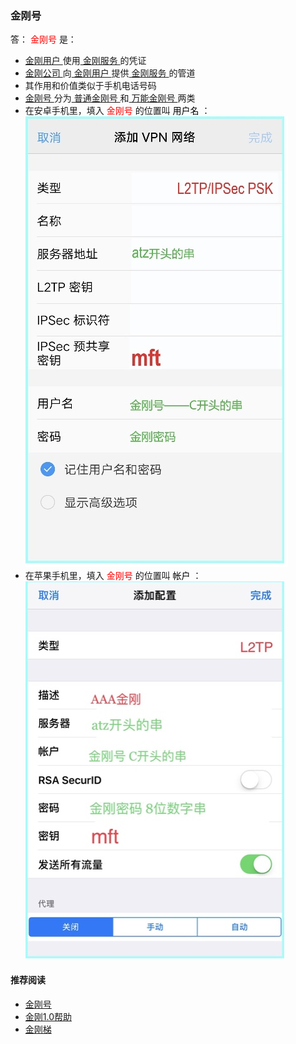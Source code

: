 ### 金刚号

答：<font color="Red"> 金刚号 </font>是：

- [ 金刚用户 ](https://a2zitpro.github.io/web/kkuser)使用[ 金刚服务 ](https://a2zitpro.github.io/web/kkservices)的凭证
- [ 金刚公司 ](https://a2zitpro.github.io/web/a2zitpro)向[ 金刚用户 ](https://a2zitpro.github.io/web/kkuser)提供[ 金刚服务 ](https://a2zitpro.github.io/web/kkservices)的管道
- 其作用和价值类似于手机电话号码
- [ 金刚号 ](https://a2zitpro.github.io/web/kkid)分为[ 普通金刚号 ](https://a2zitpro.github.io/web/普通金刚号)和[ 万能金刚号 ](https://a2zitpro.github.io/web/万能金刚号)两类
- 在安卓手机里，填入<font color="Red"> 金刚号 </font>的位置叫<font color="Black"> 用户名 </font>：<br>
![image](B073B1E6-B647-48FA-8931-35923C5EA54F.jpeg)<br>
- 在苹果手机里，填入<font color="Red"> 金刚号 </font>的位置叫<font color="Black"> 帐户 </font>：<br>
![image](24491F5B-F762-4C61-AB73-50B2F409CF92.jpeg)<br>

#### 推荐阅读

- [金刚号](https://a2zitpro.github.io/web/list_kkid)
- [金刚1.0帮助](https://a2zitpro.github.io/web/list_helpkkvpn1.0)
- [金刚梯](https://a2zitpro.github.io/web/dlb)
